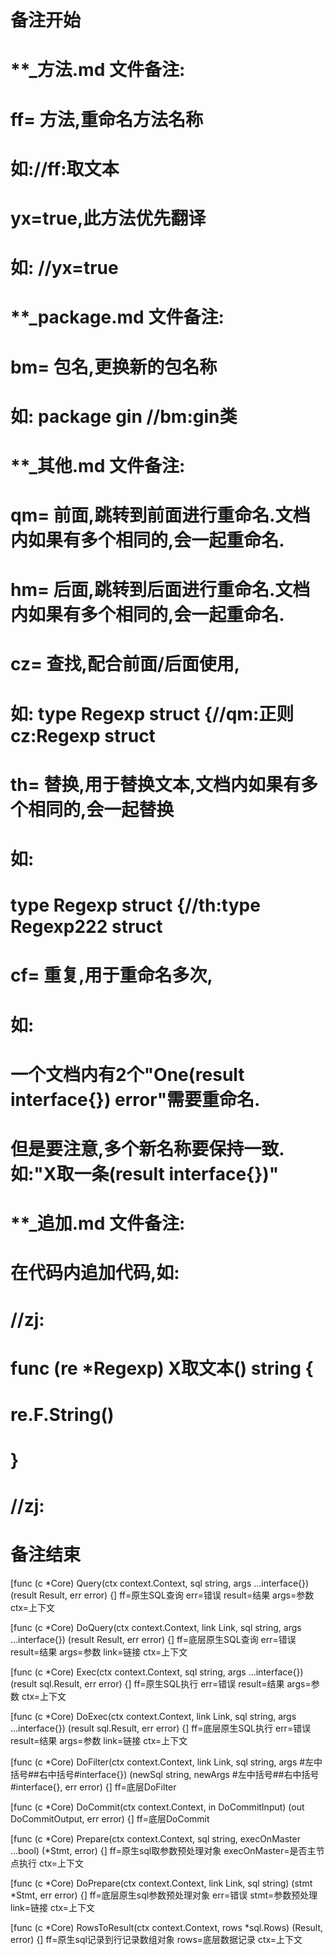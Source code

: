 # 备注开始
# **_方法.md 文件备注:
# ff= 方法,重命名方法名称
# 如://ff:取文本
#
# yx=true,此方法优先翻译
# 如: //yx=true

# **_package.md 文件备注:
# bm= 包名,更换新的包名称 
# 如: package gin //bm:gin类

# **_其他.md 文件备注:
# qm= 前面,跳转到前面进行重命名.文档内如果有多个相同的,会一起重命名.
# hm= 后面,跳转到后面进行重命名.文档内如果有多个相同的,会一起重命名.
# cz= 查找,配合前面/后面使用,
# 如: type Regexp struct {//qm:正则 cz:Regexp struct
#
# th= 替换,用于替换文本,文档内如果有多个相同的,会一起替换
# 如:
# type Regexp struct {//th:type Regexp222 struct
#
# cf= 重复,用于重命名多次,
# 如: 
# 一个文档内有2个"One(result interface{}) error"需要重命名.
# 但是要注意,多个新名称要保持一致. 如:"X取一条(result interface{})"

# **_追加.md 文件备注:
# 在代码内追加代码,如:
# //zj:
# func (re *Regexp) X取文本() string { 
# re.F.String()
# }
# //zj:
# 备注结束

[func (c *Core) Query(ctx context.Context, sql string, args ...interface{}) (result Result, err error) {]
ff=原生SQL查询
err=错误
result=结果
args=参数
ctx=上下文

[func (c *Core) DoQuery(ctx context.Context, link Link, sql string, args ...interface{}) (result Result, err error) {]
ff=底层原生SQL查询
err=错误
result=结果
args=参数
link=链接
ctx=上下文

[func (c *Core) Exec(ctx context.Context, sql string, args ...interface{}) (result sql.Result, err error) {]
ff=原生SQL执行
err=错误
result=结果
args=参数
ctx=上下文

[func (c *Core) DoExec(ctx context.Context, link Link, sql string, args ...interface{}) (result sql.Result, err error) {]
ff=底层原生SQL执行
err=错误
result=结果
args=参数
link=链接
ctx=上下文

[func (c *Core) DoFilter(ctx context.Context, link Link, sql string, args #左中括号##右中括号#interface{}) (newSql string, newArgs #左中括号##右中括号#interface{}, err error) {]
ff=底层DoFilter

[func (c *Core) DoCommit(ctx context.Context, in DoCommitInput) (out DoCommitOutput, err error) {]
ff=底层DoCommit

[func (c *Core) Prepare(ctx context.Context, sql string, execOnMaster ...bool) (*Stmt, error) {]
ff=原生sql取参数预处理对象
execOnMaster=是否主节点执行
ctx=上下文

[func (c *Core) DoPrepare(ctx context.Context, link Link, sql string) (stmt *Stmt, err error) {]
ff=底层原生sql参数预处理对象
err=错误
stmt=参数预处理
link=链接
ctx=上下文

[func (c *Core) RowsToResult(ctx context.Context, rows *sql.Rows) (Result, error) {]
ff=原生sql记录到行记录数组对象
rows=底层数据记录
ctx=上下文
